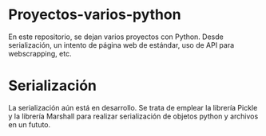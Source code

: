 # Proyectos-varios-python
En este repositorio, se dejan varios proyectos con Python. Desde serialización, un intento de página web de estándar, uso de API para webscrapping, etc.

# Serialización
La serialización aún está en desarrollo. Se trata de emplear la librería Pickle y la librería Marshall para realizar serialización de objetos python y archivos en un fututo.
